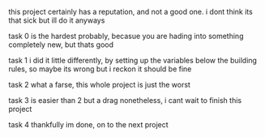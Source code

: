 this project certainly has a reputation, and not a good one. i dont think its that sick but ill do it anyways

task 0 is the hardest probably, becasue you are hading into something completely new, but thats good

task 1 i did it  little differently, by setting up the variables below the building rules, so maybe its wrong but i reckon it should be fine

task 2 what a farse, this whole project is just the worst

task 3 is easier than 2 but a drag nonetheless, i cant wait to finish this project

task 4 thankfully im done, on to the next project